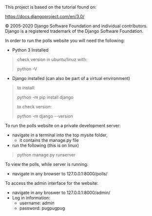 This project is based on the tutorial found on:

https://docs.djangoproject.com/en/3.0/

© 2005-2020 Django Software Foundation and individual contributors. Django is a registered trademark of the Django Software Foundation. 

In order to run the polls website you will need the following:

- Python 3 Installed
> check version in ubuntu/linuz with:
>
> python -V

- Django installed (can also be part of a virtual environment)
> to install:
>
> python -m pip install django
>
> to check version:
>
> python -m django --version

To run the polls website on a private development server:
- navigate in a terminal into the top mysite folder,
    - it contains the manage.py file
- run the following (this is on linux)
> python manage.py runserver

To view the polls, while server is running:
- navigate in any browser to 127.0.0.1:8000/polls/

To access the admin interface for the website:
- navigate in any broswer to 127.0.0.1:8000/admin/
- Log in information:
    - username: admin
    - password: pugpugpug